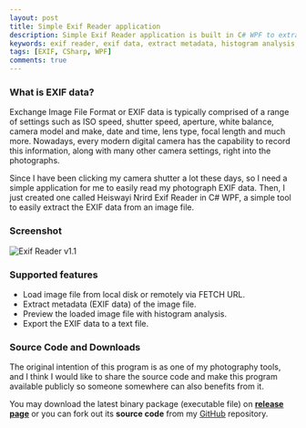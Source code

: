 ```yaml
---
layout: post
title: Simple Exif Reader application
description: Simple Exif Reader application is built in C# WPF to extract EXIF data from an image file for photography info purpose.
keywords: exif reader, exif data, extract metadata, histogram analysis, c# wpf
tags: [EXIF, CSharp, WPF]
comments: true
---
```


### What is EXIF data?

Exchange Image File Format or EXIF data is typically comprised of a range of settings such as ISO speed, shutter speed, aperture, white balance, camera model and make, date and time, lens type, focal length and much more. Nowadays, every modern digital camera has the capability to record this information, along with many other camera settings, right into the photographs.

Since I have been clicking my camera shutter a lot these days, so I need a simple application for me to easily read my photograph EXIF data. Then, I just created one called Heiswayi Nrird Exif Reader in C# WPF, a simple tool to easily extract the EXIF data from an image file.

### Screenshot

![Exif Reader v1.1](http://i.imgur.com/yAls0JU.png)

### Supported features

- Load image file from local disk or remotely via FETCH URL.
- Extract metadata (EXIF data) of the image file.
- Preview the loaded image file with histogram analysis.
- Export the EXIF data to a text file.

### Source Code and Downloads

The original intention of this program is as one of my photography tools, and I think I would like to share the source code and make this program available publicly so someone somewhere can also benefits from it.

You may download the latest binary package (executable file) on [**release page**](https://github.com/heiswayi/ExifReader/releases) or you can fork out its **source code** from my [GitHub](https://github.com/heiswayi/ExifReader) repository.
